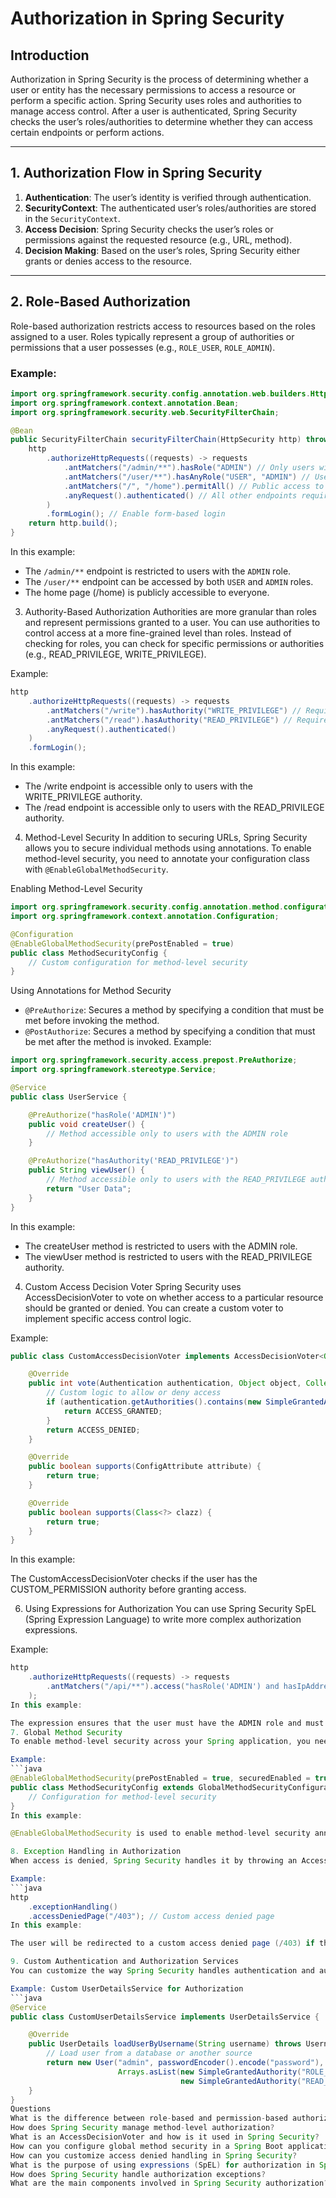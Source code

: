 # Authorization in Spring Security

## Introduction

Authorization in Spring Security is the process of determining whether a user or entity has the necessary permissions to access a resource or perform a specific action. Spring Security uses roles and authorities to manage access control. After a user is authenticated, Spring Security checks the user’s roles/authorities to determine whether they can access certain endpoints or perform actions.

---

## 1. Authorization Flow in Spring Security

1. **Authentication**: The user’s identity is verified through authentication.
2. **SecurityContext**: The authenticated user’s roles/authorities are stored in the `SecurityContext`.
3. **Access Decision**: Spring Security checks the user’s roles or permissions against the requested resource (e.g., URL, method).
4. **Decision Making**: Based on the user’s roles, Spring Security either grants or denies access to the resource.

---

## 2. Role-Based Authorization

Role-based authorization restricts access to resources based on the roles assigned to a user. Roles typically represent a group of authorities or permissions that a user possesses (e.g., `ROLE_USER`, `ROLE_ADMIN`).

### Example:

```java
import org.springframework.security.config.annotation.web.builders.HttpSecurity;
import org.springframework.context.annotation.Bean;
import org.springframework.security.web.SecurityFilterChain;

@Bean
public SecurityFilterChain securityFilterChain(HttpSecurity http) throws Exception {
    http
        .authorizeHttpRequests((requests) -> requests
            .antMatchers("/admin/**").hasRole("ADMIN") // Only users with the ADMIN role can access
            .antMatchers("/user/**").hasAnyRole("USER", "ADMIN") // Users with USER or ADMIN roles
            .antMatchers("/", "/home").permitAll() // Public access to home page
            .anyRequest().authenticated() // All other endpoints require authentication
        )
        .formLogin(); // Enable form-based login
    return http.build();
}
```
In this example:

- The `/admin/**` endpoint is restricted to users with the `ADMIN` role.
- The `/user/**` endpoint can be accessed by both `USER` and `ADMIN` roles.
- The home page (/home) is publicly accessible to everyone.

3. Authority-Based Authorization
Authorities are more granular than roles and represent permissions granted to a user. You can use authorities to control access at a more fine-grained level than roles. Instead of checking for roles, you can check for specific permissions or authorities (e.g., READ_PRIVILEGE, WRITE_PRIVILEGE).

Example:
```java
http
    .authorizeHttpRequests((requests) -> requests
        .antMatchers("/write").hasAuthority("WRITE_PRIVILEGE") // Requires WRITE_PRIVILEGE authority
        .antMatchers("/read").hasAuthority("READ_PRIVILEGE") // Requires READ_PRIVILEGE authority
        .anyRequest().authenticated()
    )
    .formLogin();
```

In this example:

- The /write endpoint is accessible only to users with the WRITE_PRIVILEGE authority.
- The /read endpoint is accessible only to users with the READ_PRIVILEGE authority.

4. Method-Level Security
In addition to securing URLs, Spring Security allows you to secure individual methods using annotations. To enable method-level security, you need to annotate your configuration class with `@EnableGlobalMethodSecurity`.

Enabling Method-Level Security
```java
import org.springframework.security.config.annotation.method.configuration.EnableGlobalMethodSecurity;
import org.springframework.context.annotation.Configuration;

@Configuration
@EnableGlobalMethodSecurity(prePostEnabled = true)
public class MethodSecurityConfig {
    // Custom configuration for method-level security
}
```

Using Annotations for Method Security
- `@PreAuthorize`: Secures a method by specifying a condition that must be met before invoking the method.
- `@PostAuthorize`: Secures a method by specifying a condition that must be met after the method is invoked.
Example:
```java
import org.springframework.security.access.prepost.PreAuthorize;
import org.springframework.stereotype.Service;

@Service
public class UserService {

    @PreAuthorize("hasRole('ADMIN')")
    public void createUser() {
        // Method accessible only to users with the ADMIN role
    }

    @PreAuthorize("hasAuthority('READ_PRIVILEGE')")
    public String viewUser() {
        // Method accessible only to users with the READ_PRIVILEGE authority
        return "User Data";
    }
}
```

In this example:

- The createUser method is restricted to users with the ADMIN role.
- The viewUser method is restricted to users with the READ_PRIVILEGE authority.

4. Custom Access Decision Voter
Spring Security uses AccessDecisionVoter to vote on whether access to a particular resource should be granted or denied. You can create a custom voter to implement specific access control logic.

Example:
```java
public class CustomAccessDecisionVoter implements AccessDecisionVoter<Object> {

    @Override
    public int vote(Authentication authentication, Object object, Collection<ConfigAttribute> attributes) {
        // Custom logic to allow or deny access
        if (authentication.getAuthorities().contains(new SimpleGrantedAuthority("CUSTOM_PERMISSION"))) {
            return ACCESS_GRANTED;
        }
        return ACCESS_DENIED;
    }

    @Override
    public boolean supports(ConfigAttribute attribute) {
        return true;
    }

    @Override
    public boolean supports(Class<?> clazz) {
        return true;
    }
}
```

In this example:

The CustomAccessDecisionVoter checks if the user has the CUSTOM_PERMISSION authority before granting access.

6. Using Expressions for Authorization
You can use Spring Security SpEL (Spring Expression Language) to write more complex authorization expressions.

Example:
```java
http
    .authorizeHttpRequests((requests) -> requests
        .antMatchers("/api/**").access("hasRole('ADMIN') and hasIpAddress('192.168.1.0/24')")
    );
In this example:

The expression ensures that the user must have the ADMIN role and must be accessing from the 192.168.1.x IP range.
7. Global Method Security
To enable method-level security across your Spring application, you need to enable it in your configuration.

Example:
```java
@EnableGlobalMethodSecurity(prePostEnabled = true, securedEnabled = true)
public class MethodSecurityConfig extends GlobalMethodSecurityConfiguration {
    // Configuration for method-level security
}
In this example:

@EnableGlobalMethodSecurity is used to enable method-level security annotations such as @PreAuthorize and @Secured.

8. Exception Handling in Authorization
When access is denied, Spring Security handles it by throwing an AccessDeniedException. You can customize how access denied responses are handled.

Example:
```java
http
    .exceptionHandling()
    .accessDeniedPage("/403"); // Custom access denied page
In this example:

The user will be redirected to a custom access denied page (/403) if they try to access a resource without proper authorization.

9. Custom Authentication and Authorization Services
You can customize the way Spring Security handles authentication and authorization by extending core services, such as UserDetailsService for loading user information and AccessDecisionManager for custom decision-making logic.

Example: Custom UserDetailsService for Authorization
```java
@Service
public class CustomUserDetailsService implements UserDetailsService {

    @Override
    public UserDetails loadUserByUsername(String username) throws UsernameNotFoundException {
        // Load user from a database or another source
        return new User("admin", passwordEncoder().encode("password"),
                        Arrays.asList(new SimpleGrantedAuthority("ROLE_ADMIN"),
                                      new SimpleGrantedAuthority("READ_PRIVILEGE")));
    }
}
Questions
What is the difference between role-based and permission-based authorization in Spring Security?
How does Spring Security manage method-level authorization?
What is an AccessDecisionVoter and how is it used in Spring Security?
How can you configure global method security in a Spring Boot application?
How can you customize access denied handling in Spring Security?
What is the purpose of using expressions (SpEL) for authorization in Spring Security?
How does Spring Security handle authorization exceptions?
What are the main components involved in Spring Security authorization?